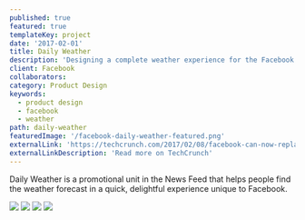 ```yaml
---
published: true
featured: true
templateKey: project
date: '2017-02-01'
title: Daily Weather
description: 'Designing a complete weather experience for the Facebook apps and website'
client: Facebook
collaborators:
category: Product Design
keywords:
  - product design
  - facebook
  - weather
path: daily-weather
featuredImage: '/facebook-daily-weather-featured.png'
externalLink: 'https://techcrunch.com/2017/02/08/facebook-can-now-replace-your-weather-app/'
externalLinkDescription: 'Read more on TechCrunch'
---
```

Daily Weather is a promotional unit in the News Feed that helps people find the weather forecast in a quick, delightful experience unique to Facebook.

![](/facebook-daily-weather-image-1.png)
![](/facebook-daily-weather-image-2.png)
![](/facebook-daily-weather-image-3.png)
![](/facebook-daily-weather-image-4.png)
